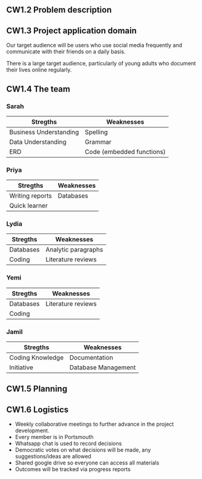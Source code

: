 ## CW1.2 Problem description


## CW1.3 Project application domain

Our target audience will be users who use social media frequently and  communicate with their friends on a daily basis. 

There is a large target audience, particularly of young adults who document their lives online regularly. 

## CW1.4 The team

### Sarah

| Stregths  | Weaknesses |
| --------------- | --------------- |
| Business Understanding | Spelling | 
| Data Understanding | Grammar | 
| ERD| Code (embedded functions) |  

### Priya

| Stregths  | Weaknesses |
| --------------- | --------------- |
| Writing  reports | Databases | 
| Quick learner  |  | 

### Lydia

| Stregths  | Weaknesses |
| --------------- | --------------- |
| Databases | Analytic paragraphs | 
| Coding | Literature reviews | 

### Yemi

| Stregths  | Weaknesses |
| --------------- | --------------- |
| Databases | Literature reviews | 
| Coding |  | 

### Jamil

| Stregths  | Weaknesses |
| --------------- | --------------- |
| Coding Knowledge | Documentation | 
| Initiative | Database Management | 


## CW1.5 Planning


## CW1.6 Logistics

* Weekly collaborative meetings to further advance in the project development.
* Every member is in Portsmouth
* Whatsapp chat is used to record decisions
* Democratic votes on what decisions will be made, any suggestions/ideas are allowed
* Shared google drive so everyone can access all materials
* Outcomes will be tracked via progress reports
